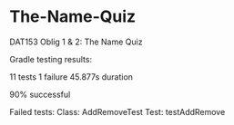 # The-Name-Quiz

DAT153 Oblig 1 & 2: The Name Quiz

Gradle testing results:

11 tests
1 failure
45.877s duration

90% successful

Failed tests:
Class: AddRemoveTest
Test: testAddRemove
